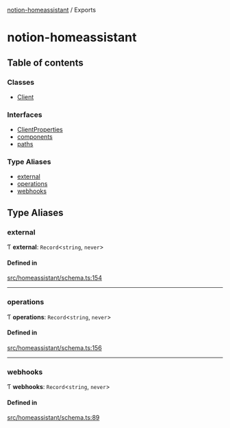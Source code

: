 [notion-homeassistant](README.md) / Exports

# notion-homeassistant

## Table of contents

### Classes

- [Client](classes/Client.md)

### Interfaces

- [ClientProperties](interfaces/ClientProperties.md)
- [components](interfaces/components.md)
- [paths](interfaces/paths.md)

### Type Aliases

- [external](modules.md#external)
- [operations](modules.md#operations)
- [webhooks](modules.md#webhooks)

## Type Aliases

### external

Ƭ **external**: `Record`<`string`, `never`\>

#### Defined in

[src/homeassistant/schema.ts:154](https://github.com/brittonhayes/notion-homeassistant/blob/4812015/src/homeassistant/schema.ts#L154)

___

### operations

Ƭ **operations**: `Record`<`string`, `never`\>

#### Defined in

[src/homeassistant/schema.ts:156](https://github.com/brittonhayes/notion-homeassistant/blob/4812015/src/homeassistant/schema.ts#L156)

___

### webhooks

Ƭ **webhooks**: `Record`<`string`, `never`\>

#### Defined in

[src/homeassistant/schema.ts:89](https://github.com/brittonhayes/notion-homeassistant/blob/4812015/src/homeassistant/schema.ts#L89)
